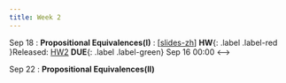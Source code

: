 ```yaml
---
title: Week 2
---
```


Sep 18
: **Propositional Equivalences(I)**
  :  \[[slides-zh](https://basics.sjtu.edu.cn/~yangqizhe/pdf/dm2023w/slides/DMLec2-handout-zh.pdf)\]
  **HW**{: .label .label-red }Released: [HW2](../pdf/homework)  **DUE**{: .label .label-green} Sep 16  00:00
<-->

Sep 22
: **Propositional Equivalences(II)**



  


